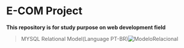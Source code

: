 # E-COM Project
**This repository is for study purpose on web development field**
>MYSQL Relational Model(Language PT-BR)![ModeloRelacional](https://user-images.githubusercontent.com/44952113/59515341-488d4580-8e95-11e9-9a43-4175a994e63a.png)

